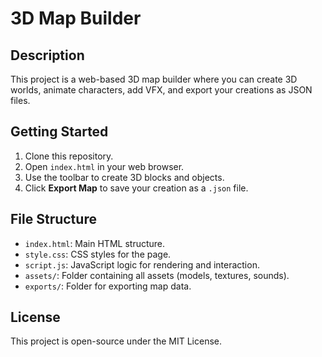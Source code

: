# 3D Map Builder

## Description
This project is a web-based 3D map builder where you can create 3D worlds, animate characters, add VFX, and export your creations as JSON files.

## Getting Started
1. Clone this repository.
2. Open `index.html` in your web browser.
3. Use the toolbar to create 3D blocks and objects.
4. Click **Export Map** to save your creation as a `.json` file.

## File Structure
- `index.html`: Main HTML structure.
- `style.css`: CSS styles for the page.
- `script.js`: JavaScript logic for rendering and interaction.
- `assets/`: Folder containing all assets (models, textures, sounds).
- `exports/`: Folder for exporting map data.

## License
This project is open-source under the MIT License.
